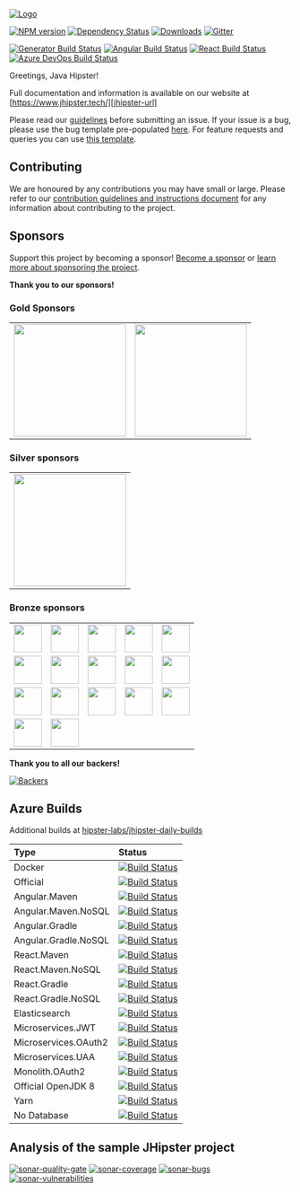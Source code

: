 [![Logo][jhipster-image]][jhipster-url]

[![NPM version][npm-image]][npm-url] [![Dependency Status][daviddm-image]][daviddm-url] [![Downloads][npmcharts-image]][npmcharts-url] [![Gitter][gitter-badge-image]][gitter-badge-url]

[![Generator Build Status][github-actions-generator-image]][github-actions-url] [![Angular Build Status][github-actions-angular-image]][github-actions-url] [![React Build Status][github-actions-react-image]][github-actions-url] [![Azure DevOps Build Status][azure-devops-image]][azure-devops-url-main]

Greetings, Java Hipster!

Full documentation and information is available on our website at [https://www.jhipster.tech/][jhipster-url]

Please read our [guidelines](/CONTRIBUTING.md#submitting-an-issue) before submitting an issue. If your issue is a bug, please use the bug template pre-populated [here][issue-template]. For feature requests and queries you can use [this template][feature-template].

## Contributing

We are honoured by any contributions you may have small or large. Please refer to our [contribution guidelines and instructions document](https://github.com/jhipster/generator-jhipster/blob/master/CONTRIBUTING.md) for any information about contributing to the project.

## Sponsors

Support this project by becoming a sponsor! [Become a sponsor](https://opencollective.com/generator-jhipster) or [learn more about sponsoring the project](https://www.jhipster.tech/sponsors/).

**Thank you to our sponsors!**

### Gold Sponsors

<table>
  <tbody>
    <tr>
      <td align="center" valign="middle">
        <a href="https://developer.okta.com/signup?utm_source=JHipster&utm_medium=logo&utm_campaign=Gold-Sponsor" target="_blank">
          <img width="200em" src="https://www.jhipster.tech/images/open-collective/okta.png">
        </a>
      </td>
      <td align="center" valign="middle">
        <a href="http://www.octoconsulting.com/" target="_blank">
          <img width="200em" src="https://www.jhipster.tech/images/open-collective/octoconsulting.png">
        </a>
      </td>
    </tr>
  </tbody>
</table>

### Silver sponsors

<table>
  <tbody>
    <tr>
      <td align="center" valign="middle">
        <a href="https://www.bizequity.com/" target="_blank">
          <img width="200em" src="https://www.jhipster.tech/images/open-collective/bizequity.png">
        </a>
      </td>
    </tr>
  </tbody>
</table>

### Bronze sponsors

<table>
  <tbody>
    <tr>
      <td align="center" valign="middle">
        <a href="https://forsyslab.com/" target="_blank">
          <img width="50em" src="https://www.jhipster.tech/images/open-collective/forsyslab.png">
        </a>
      </td>
      <td align="center" valign="middle">
        <a href="https://www.cuba-platform.com/" target="_blank">
          <img width="50em" src="https://www.jhipster.tech/images/open-collective/cubaplatform.png">
        </a>
      </td>
      <td align="center" valign="middle">
        <a href="https://www.intesys.it/" target="_blank">
          <img width="50em" src="https://www.jhipster.tech/images/open-collective/intesys.png">
        </a>
      </td>
      <td align="center" valign="middle">
        <a href="https://www.codefirst.co.uk" target="_blank">
          <img width="50em" src="https://www.jhipster.tech/images/open-collective/codefirst.png">
        </a>
      </td>
      <td align="center" valign="middle">
        <a href="https://blokt.com/" target="_blank">
          <img width="50em" src="https://www.jhipster.tech/images/open-collective/blokt.png">
        </a>
      </td>
    </tr>
    <tr>
      <td align="center" valign="middle">
        <a href="https://clay.global/" target="_blank">
          <img width="50em" src="https://www.jhipster.tech/images/open-collective/clay.png">
        </a>
      </td>
      <td align="center" valign="middle">
        <a href="https://uxplanet.org/" target="_blank">
          <img width="50em" src="https://www.jhipster.tech/images/open-collective/uxplanet.png">
        </a>
      </td>
      <td align="center" valign="middle">
        <a href="https://opencollective.com/top-web-design-agencies" target="_blank">
          <img width="50em" src="https://www.jhipster.tech/images/open-collective/top-web-design-agencies.png">
        </a>
      </td>
      <td align="center" valign="middle">
        <a href="https://www.crosswordsolver.com/" target="_blank">
          <img width="50em" src="https://www.jhipster.tech/images/open-collective/crosswordsolver.png">
        </a>
      </td>
      <td align="center" valign="middle">
        <a href="https://fair-laan.se/" target="_blank">
          <img width="50em" src="https://www.jhipster.tech/images/open-collective/fair-laan.png">
        </a>
      </td>
    </tr>
    <tr>
      <td align="center" valign="middle">
        <a href="https://superkredit.net" target="_blank">
          <img width="50em" src="https://www.jhipster.tech/images/open-collective/superkredit.png">
        </a>
      </td>
      <td align="center" valign="middle">
        <a href="https://matchbanker.pl/" target="_blank">
          <img width="50em" src="https://www.jhipster.tech/images/open-collective/matchbanker.png">
        </a>
      </td>
      <td align="center" valign="middle">
        <a href="https://matchbanker.no/" target="_blank">
          <img width="50em" src="https://www.jhipster.tech/images/open-collective/matchbanker.png">
        </a>
      </td>
      <td align="center" valign="middle">
        <a href="https://vpngorilla.com/" target="_blank">
          <img width="50em" src="https://www.jhipster.tech/images/open-collective/vpngorilla.png">
        </a>
      </td>
      <td align="center" valign="middle">
        <a href="https://www.banksecrets.eu/" target="_blank">
          <img width="50em" src="https://www.jhipster.tech/images/open-collective/banksecrets.png">
        </a>
      </td>
    </tr>
    <tr>
      <td align="center" valign="middle">
        <a href="https://edubirdie.com/" target="_blank">
          <img width="50em" src="https://www.jhipster.tech/images/open-collective/edubirdie.png">
        </a>
      </td>
      <td align="center" valign="middle">
        <a href="https://writersperhour.com/urgent-essay-writing-service" target="_blank">
          <img width="50em" src="https://www.jhipster.tech/images/open-collective/writersperhour.png">
        </a>
      </td>
    </tr>
  </tbody>
</table>

**Thank you to all our backers!**

[![Backers][backers-image]][backers-url]

## Azure Builds

Additional builds at [hipster-labs/jhipster-daily-builds](https://github.com/hipster-labs/jhipster-daily-builds)

| Type                 | Status                                                 |
| :------------------- | :----------------------------------------------------- |
| Docker               | [![Build Status][img-docker]][azure-url]               |
| Official             | [![Build Status][img-official]][azure-url]             |
| Angular.Maven        | [![Build Status][img-angular-maven]][azure-url]        |
| Angular.Maven.NoSQL  | [![Build Status][img-angular-maven-nosql]][azure-url]  |
| Angular.Gradle       | [![Build Status][img-angular-gradle]][azure-url]       |
| Angular.Gradle.NoSQL | [![Build Status][img-angular-gradle-nosql]][azure-url] |
| React.Maven          | [![Build Status][img-react-maven]][azure-url]          |
| React.Maven.NoSQL    | [![Build Status][img-react-maven-nosql]][azure-url]    |
| React.Gradle         | [![Build Status][img-react-gradle]][azure-url]         |
| React.Gradle.NoSQL   | [![Build Status][img-react-gradle-nosql]][azure-url]   |
| Elasticsearch        | [![Build Status][img-elasticsearch]][azure-url]        |
| Microservices.JWT    | [![Build Status][img-ms-jwt]][azure-url]               |
| Microservices.OAuth2 | [![Build Status][img-ms-oauth2]][azure-url]            |
| Microservices.UAA    | [![Build Status][img-ms-uaa]][azure-url]               |
| Monolith.OAuth2      | [![Build Status][img-monolith-oauth2]][azure-url]      |
| Official OpenJDK 8   | [![Build Status][img-official-openjdk8]][azure-url]    |
| Yarn                 | [![Build Status][img-yarn]][azure-url]                 |
| No Database          | [![Build Status][img-nodatabase]][azure-url]           |

## Analysis of the sample JHipster project

[![sonar-quality-gate][sonar-quality-gate]][sonar-url] [![sonar-coverage][sonar-coverage]][sonar-url] [![sonar-bugs][sonar-bugs]][sonar-url] [![sonar-vulnerabilities][sonar-vulnerabilities]][sonar-url]

[azure-url]: https://dev.azure.com/hipster-labs/jhipster-daily-builds/_build
[img-docker]: https://dev.azure.com/hipster-labs/jhipster-daily-builds/_apis/build/status/Docker.Image
[img-official]: https://dev.azure.com/hipster-labs/jhipster-daily-builds/_apis/build/status/Official
[img-angular-maven]: https://dev.azure.com/hipster-labs/jhipster-daily-builds/_apis/build/status/Angular.Maven
[img-angular-maven-nosql]: https://dev.azure.com/hipster-labs/jhipster-daily-builds/_apis/build/status/Angular.Maven.NoSQL
[img-angular-gradle]: https://dev.azure.com/hipster-labs/jhipster-daily-builds/_apis/build/status/Angular.Gradle
[img-angular-gradle-nosql]: https://dev.azure.com/hipster-labs/jhipster-daily-builds/_apis/build/status/Angular.Gradle.NoSQL
[img-react-maven]: https://dev.azure.com/hipster-labs/jhipster-daily-builds/_apis/build/status/React.Maven
[img-react-maven-nosql]: https://dev.azure.com/hipster-labs/jhipster-daily-builds/_apis/build/status/React.Maven.NoSQL
[img-react-gradle]: https://dev.azure.com/hipster-labs/jhipster-daily-builds/_apis/build/status/React.Gradle
[img-react-gradle-nosql]: https://dev.azure.com/hipster-labs/jhipster-daily-builds/_apis/build/status/React.Gradle.NoSQL
[img-elasticsearch]: https://dev.azure.com/hipster-labs/jhipster-daily-builds/_apis/build/status/Elasticsearch
[img-ms-jwt]: https://dev.azure.com/hipster-labs/jhipster-daily-builds/_apis/build/status/Microservices.JWT
[img-ms-oauth2]: https://dev.azure.com/hipster-labs/jhipster-daily-builds/_apis/build/status/Microservices.OAuth2
[img-ms-uaa]: https://dev.azure.com/hipster-labs/jhipster-daily-builds/_apis/build/status/Microservices.UAA
[img-monolith-oauth2]: https://dev.azure.com/hipster-labs/jhipster-daily-builds/_apis/build/status/Monolith.OAuth2
[img-official-openjdk8]: https://dev.azure.com/hipster-labs/jhipster-daily-builds/_apis/build/status/Official.OpenJDK8
[img-yarn]: https://dev.azure.com/hipster-labs/jhipster-daily-builds/_apis/build/status/Yarn
[img-nodatabase]: https://dev.azure.com/hipster-labs/jhipster-daily-builds/_apis/build/status/NoDatabase
[sonar-url]: https://sonarcloud.io/dashboard?id=jhipster-sample-application
[sonar-quality-gate]: https://sonarcloud.io/api/project_badges/measure?project=jhipster-sample-application&metric=alert_status
[sonar-coverage]: https://sonarcloud.io/api/project_badges/measure?project=jhipster-sample-application&metric=coverage
[sonar-bugs]: https://sonarcloud.io/api/project_badges/measure?project=jhipster-sample-application&metric=bugs
[sonar-vulnerabilities]: https://sonarcloud.io/api/project_badges/measure?project=jhipster-sample-application&metric=vulnerabilities
[jhipster-image]: https://raw.githubusercontent.com/jhipster/jhipster-artwork/master/logos/JHipster%20RGB-small100x25px.png
[jhipster-url]: https://www.jhipster.tech/
[npm-image]: https://badge.fury.io/js/generator-jhipster.svg
[npm-url]: https://npmjs.org/package/generator-jhipster
[azure-devops-image]: https://dev.azure.com/jhipster/generator-jhipster/_apis/build/status/jhipster.generator-jhipster?branchName=master
[azure-devops-url-main]: https://dev.azure.com/jhipster/generator-jhipster/_build
[github-actions-generator-image]: https://github.com/jhipster/generator-jhipster/workflows/Generator/badge.svg
[github-actions-angular-image]: https://github.com/jhipster/generator-jhipster/workflows/Angular/badge.svg
[github-actions-react-image]: https://github.com/jhipster/generator-jhipster/workflows/React/badge.svg
[github-actions-url]: https://github.com/jhipster/generator-jhipster/actions
[daviddm-image]: https://david-dm.org/jhipster/generator-jhipster.svg?theme=shields.io
[daviddm-url]: https://david-dm.org/jhipster/generator-jhipster
[backers-image]: https://opencollective.com/generator-jhipster/tiers/backer.svg?avatarHeight=40&width=890
[backers-url]: https://opencollective.com/generator-jhipster
[issue-template]: https://github.com/jhipster/generator-jhipster/issues/new?template=BUG_REPORT.md
[feature-template]: https://github.com/jhipster/generator-jhipster/issues/new?template=FEATURE_REQUEST.md
[npmcharts-image]: https://img.shields.io/npm/dm/generator-jhipster.svg?label=Downloads&style=flat
[npmcharts-url]: https://npmcharts.com/compare/generator-jhipster
[gitter-badge-image]: https://badges.gitter.im/jhipster/generator-jhipster.svg
[gitter-badge-url]: https://gitter.im/jhipster/generator-jhipster?utm_source=badge&utm_medium=badge&utm_campaign=pr-badge
